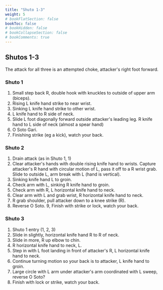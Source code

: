 ```yaml
---
title: "Shuto 1-3"
weight: 5
# bookFlatSection: false
bookToc: false
# bookHidden: false
# bookCollapseSection: false
# bookComments: true
---
```

## Shutos 1-3
The attack for all three is an attempted choke, attacker's right foot forward.

### Shuto 1

1.  Small step back R, double hook with knuckles to outside of upper arm (biceps).
2.  Rising L knife hand strike to near wrist.
3.  Sinking L knife hand strike to other wrist.
4.  L knife hand to R side of neck.
5.  Slide L foot diagonally forward outside attacker's leading leg. R knife hand to L side of neck (almost a spear hand)
6.  O Soto Gari.
7.  Finishing strike (eg a kick), watch your back.

### Shuto 2

1.  Drain attack (as in Shuto 1, 1)
2.  Clear attacker's hands with double rising knife hand to wrists. Capture attacker's R hand with circular motion of L, pass it off to a R wrist grab. Slide to outside L, arm break with L (hand is vertical).
3.  Sinking knife hand L to groin.
4.  Check arm with L, sinking R knife hand to groin.
5.  Check arm with R, L horizontal knife hand to neck.
6.  Clear arm with L and grab wrist, R horizontal knife hand to neck.
7.  R grab shoulder, pull attacker down to a knee strike (R).
8.  Reverse O Soto. 9, Finish with strike or lock, watch your back.

### Shuto 3

1.  Shuto 1 entry (1, 2, 3)
2.  Slide in slightly, horizontal knife hand R to R of neck.
3.  Slide in more, R up elbow to chin.
4.  R horizontal knife hand to neck, L.
5.  Step in with L foot landing in front of attacker's R, L horizontal knife hand to neck.
6.  Continue turning motion so your back is to attacker, L knife hand to groin.
7.  Large circle with L arm under attacker's arm coordinated with L sweep, reverse O Soto?
8.  Finish with lock or strike, watch your back.

